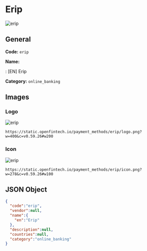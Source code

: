 
# Erip 
![erip](https://static.openfintech.io/payment_methods/erip/logo.png?w=400&c=v0.59.26#w200)  

## General 
**Code:** `erip` 
 
**Name:** 
 
:	[EN] Erip 
 
**Category:** `online_banking` 
 

## Images 

### Logo 
![erip](https://static.openfintech.io/payment_methods/erip/logo.png?w=400&c=v0.59.26#w200)  

```
https://static.openfintech.io/payment_methods/erip/logo.png?w=400&c=v0.59.26#w200
```  

### Icon 
![erip](https://static.openfintech.io/payment_methods/erip/icon.png?w=278&c=v0.59.26#w100)  

```
https://static.openfintech.io/payment_methods/erip/icon.png?w=278&c=v0.59.26#w100
```  

## JSON Object 

```json
{
  "code":"erip",
  "vendor":null,
  "name":{
    "en":"Erip"
  },
  "description":null,
  "countries":null,
  "category":"online_banking"
}
```  
